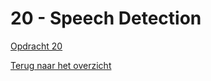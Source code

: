 # 20 - Speech Detection

[Opdracht 20](https://zeijls.github.io/SRPWesBos/20/index-START.html/) <br>

[Terug naar het overzicht](https://zeijls.github.io/SRPWesBos/)